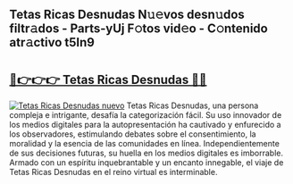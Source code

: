 ## Tetas Ricas Desnudas N𝚞𝚎vos desn𝚞dos filtr𝚊dos - Parts-yUj F𝚘tos vid𝚎o - C𝚘ntenido atr𝚊ctivo t5In9

# <h2><a href="http://mbdhrd5.tromn.icu/?c=Tetas+Ricas+Desnudas">🔗👉👉👉 Tetas Ricas Desnudas 🔗🔗</a></h2>

[![Tetas Ricas Desnudas nuevo](https://i.imgur.com/pEAQMta.gif)](http://mbdhrd5.tromn.icu/?c=Tetas+Ricas+Desnudas)
Tetas Ricas Desnudas, una persona compleja e intrigante, desafía la categorización fácil. Su uso innovador de los medios digitales para la autopresentación ha cautivado y enfurecido a los observadores, estimulando debates sobre el consentimiento, la moralidad y la esencia de las comunidades en línea. Independientemente de sus decisiones futuras, su huella en los medios digitales es imborrable. Armado con un espíritu inquebrantable y un encanto innegable, el viaje de Tetas Ricas Desnudas en el reino virtual es interminable.
